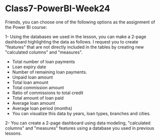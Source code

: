 # Class7-PowerBI-Week24

Friends, you can choose one of the following options as the assignment of the Power BI course:

 1- Using the databases we used in the lesson, you can make a 2-page dashboard highlighting the data as follows.  I request you to create "features" that are not directly included in the tables by creating new "calculated columns" and "measures".
 * Total number of loan payments
 * Loan expiry date
 * Number of remaining loan payments.
 * Unpaid loan amount
 * Total loan amount
 * Total commission amount
 * Ratio of commissions to total credit
 * Total amount of loan paid
 * Average loan amount
 * Average loan period (months)
 * You can visualize this data by years, loan types, branches and cities.

 2- You can create a 2-page dashboard using data modeling, "calculated columns" and "measures" features using a database you used in previous lessons.
